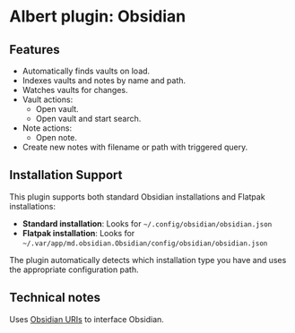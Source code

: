 # Albert plugin: Obsidian

## Features

- Automatically finds vaults on load.
- Indexes vaults and notes by name and path.
- Watches vaults for changes.
- Vault actions:
    - Open vault.
    - Open vault and start search.
- Note actions:
    - Open note.
- Create new notes with filename or path with triggered query.

## Installation Support

This plugin supports both standard Obsidian installations and Flatpak installations:

- **Standard installation**: Looks for `~/.config/obsidian/obsidian.json`
- **Flatpak installation**: Looks for `~/.var/app/md.obsidian.Obsidian/config/obsidian/obsidian.json`

The plugin automatically detects which installation type you have and uses the appropriate configuration path.

## Technical notes  

Uses [Obsidian URIs](https://help.obsidian.md/Extending+Obsidian/Obsidian+URI) to interface Obsidian.
